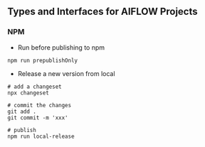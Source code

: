 ## Types and Interfaces for AIFLOW Projects

### NPM

- Run before publishing to npm

```shell
npm run prepublishOnly
```

- Release a new version from local

```shell
# add a changeset
npx changeset

# commit the changes
git add .
git commit -m 'xxx'

# publish
npm run local-release
```
